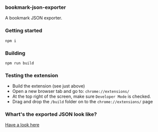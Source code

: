 ### bookmark-json-exporter
A bookmark JSON exporter.

### Getting started
```shell
npm i
```

### Building
```
npm run build
```

### Testing the extension
- Build the extension (see just above)
- Open a new browser tab and go to: `chrome://extensions/`
- At the top right of the screen, make sure `Developer Mode` is checked.
- Drag and drop the `/build` folder on to the `chrome://extensions/` page

### Whart's the exported JSON look like?
[Have a look here](/test/fixtures/bookmarks-tree.json)
